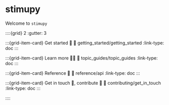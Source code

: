# stimupy

Welcome to `stimupy`

::::{grid} 2
:gutter: 3

:::{grid-item-card} Get started 🏃
:link: getting_started/getting_started
:link-type: doc
:::

:::{grid-item-card} Learn more 🧑‍🏫
:link: topic_guides/topic_guides
:link-type: doc
:::

:::{grid-item-card} Reference 📑
:link: reference/api
:link-type: doc
:::

:::{grid-item-card} Get in touch 📨, contribute 🎁 
:link: contributing/get_in_touch
:link-type: doc
:::

::::
